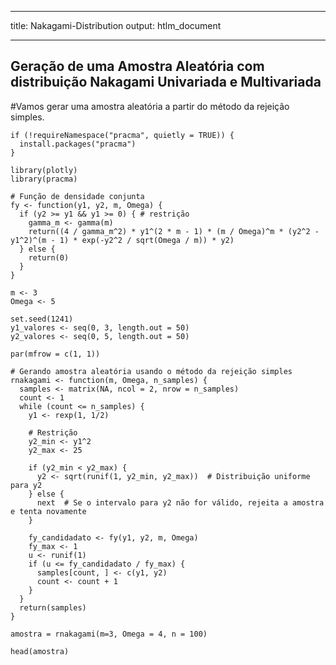 ----

title: Nakagami-Distribution
output: htlm_document

---- 
## Geração de uma Amostra Aleatória com distribuição Nakagami Univariada e Multivariada

#Vamos gerar uma amostra aleatória a partir do método da rejeição simples.

```{r}
if (!requireNamespace("pracma", quietly = TRUE)) {
  install.packages("pracma")
}

library(plotly)
library(pracma)

# Função de densidade conjunta
fy <- function(y1, y2, m, Omega) {
  if (y2 >= y1 && y1 >= 0) { # restrição
    gamma_m <- gamma(m)
    return((4 / gamma_m^2) * y1^(2 * m - 1) * (m / Omega)^m * (y2^2 - y1^2)^(m - 1) * exp(-y2^2 / sqrt(Omega / m)) * y2)
  } else {
    return(0)
  }
}

m <- 3
Omega <- 5

set.seed(1241)
y1_valores <- seq(0, 3, length.out = 50)
y2_valores <- seq(0, 5, length.out = 50)

par(mfrow = c(1, 1))

# Gerando amostra aleatória usando o método da rejeição simples 
rnakagami <- function(m, Omega, n_samples) {
  samples <- matrix(NA, ncol = 2, nrow = n_samples)
  count <- 1
  while (count <= n_samples) {
    y1 <- rexp(1, 1/2)  
    
    # Restrição
    y2_min <- y1^2
    y2_max <- 25
    
    if (y2_min < y2_max) {
      y2 <- sqrt(runif(1, y2_min, y2_max))  # Distribuição uniforme para y2
    } else {
      next  # Se o intervalo para y2 não for válido, rejeita a amostra e tenta novamente
    }
    
    fy_candidadato <- fy(y1, y2, m, Omega)
    fy_max <- 1
    u <- runif(1)
    if (u <= fy_candidadato / fy_max) {
      samples[count, ] <- c(y1, y2)
      count <- count + 1
    }
  }
  return(samples)
}

amostra = rnakagami(m=3, Omega = 4, n = 100)

head(amostra)

```
